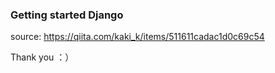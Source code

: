 ### Getting started Django

source:
https://qiita.com/kaki_k/items/511611cadac1d0c69c54

Thank you ：）
